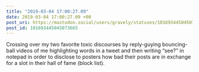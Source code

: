 ```yaml
---
title: "2019-03-04 17:00:27.09"
date: 2019-03-04 17:00:27.09 +00
post_uri: https://mastodon.social/users/gravely/statuses/101693445045073665
post_id: 101693445045073665
---
```

Crossing over my two favorite toxic discourses by reply-guying bouncing-ball videos of me highlighting words in a tweet and then writing “see?” in notepad in order to disclose to posters how bad their posts are in exchange for a slot in their hall of fame (block list).


